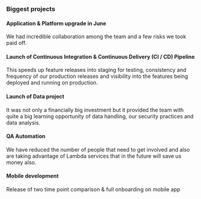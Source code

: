 

### Biggest projects
#### Application & Platform upgrade in June
We had incredible collaboration among the team and a few risks we took paid off. 
#### Launch of Continuous Integration & Continuous Delivery (CI / CD) Pipeline
This speeds up feature releases into staging for testing, consistency and frequency of our production releases and visibility into the features being deployed and running on production.
#### Launch of Data project 
It was not only a financially big investment but it provided the team with quite a big learning opportunity of data handling, our security practices and data analysis.
#### QA Automation
We have reduced the number of people that need to get involved and also are taking advantage of Lambda services that in the future will save us money also. 
#### Mobile development
Release of two time point comparison & full onboarding on mobile app

